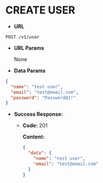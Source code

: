 # CREATE USER

- **URL**

`POST /v1/user`

- **URL Params**

  None

- **Data Params**

```json
{
  "name": "test user",
  "email": "test@email.com",
  "password": "Password@1!"
}
```

- **Success Response:**

  - **Code:** 201

    **Content:**

    ```json
    {
      "data": {
        "name": "test user",
        "email": "test@email.com"
      }
    }
    ```
